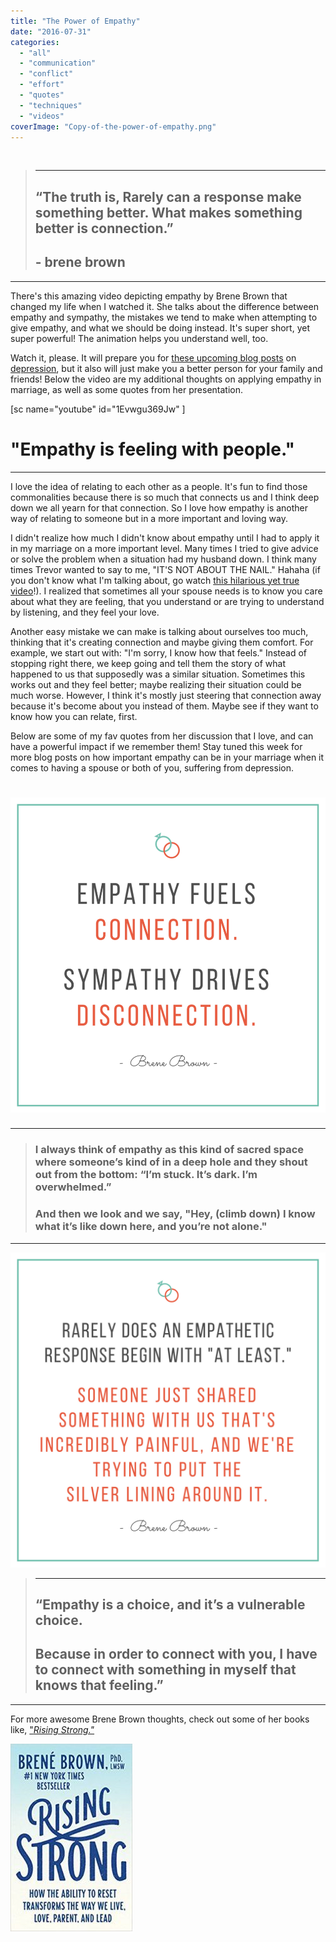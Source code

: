 ```yaml
---
title: "The Power of Empathy"
date: "2016-07-31"
categories: 
  - "all"
  - "communication"
  - "conflict"
  - "effort"
  - "quotes"
  - "techniques"
  - "videos"
coverImage: "Copy-of-the-power-of-empathy.png"
---
```


 

> * * *
> 
> ## “The truth is, Rarely can a response make something better. What makes something better is **connection**.”
> 
> ## \- brene brown

* * *

There's this amazing video depicting empathy by Brene Brown that changed my life when I watched it. She talks about the difference between empathy and sympathy, the mistakes we tend to make when attempting to give empathy, and what we should be doing instead. It's super short, yet super powerful! The animation helps you understand well, too.

Watch it, please. It will prepare you for [these upcoming blog posts](https://freshlymarried.com/depression-in-your-marriage-the-dos-and-donts/) on [depression](https://freshlymarried.com/depression-in-marriage-how-your-depression-affects-your-spouse/), but it also will just make you a better person for your family and friends! Below the video are my additional thoughts on applying empathy in marriage, as well as some quotes from her presentation.

\[sc name="youtube" id="1Evwgu369Jw" \]

# "Empathy is feeling with people."

* * *

I love the idea of relating to each other as a people. It's fun to find those commonalities because there is so much that connects us and I think deep down we all yearn for that connection. So I love how empathy is another way of relating to someone but in a more important and loving way.

I didn't realize how much I didn't know about empathy until I had to apply it in my marriage on a more important level. Many times I tried to give advice or solve the problem when a situation had my husband down. I think many times Trevor wanted to say to me, "IT'S NOT ABOUT THE NAIL." Hahaha (if you don't know what I'm talking about, go watch [this hilarious yet true video](https://www.youtube.com/watch?v=-4EDhdAHrOg)!). I realized that sometimes all your spouse needs is to know you care about what they are feeling, that you understand or are trying to understand by listening, and they feel your love.

Another easy mistake we can make is talking about ourselves too much, thinking that it's creating connection and maybe giving them comfort. For example, we start out with: "I'm sorry, I know how that feels." Instead of stopping right there, we keep going and tell them the story of what happened to us that supposedly was a similar situation. Sometimes this works out and they feel better; maybe realizing their situation could be much worse. However, I think it's mostly just steering that connection away because it's become about you instead of them. Maybe see if they want to know how you can relate, first.

Below are some of my fav quotes from her discussion that I love, and can have a powerful impact if we remember them! Stay tuned this week for more blog posts on how important empathy can be in your marriage when it comes to having a spouse or both of you, suffering from depression.

# ![empathy, empathy video, brene brown, brene brown quotes, empathy and sympathy, difference between empathy and sympathy, empathy in marriage, showing empathy, marriage advice, marriage help, relationship help, relationship advice, marriage quotes](images/empathy-and-sympathy-brene-brown.png)

* * *

> ### I always think of empathy as this kind of sacred space where someone’s kind of in a deep hole and they shout out from the bottom: **“I’m stuck. It’s dark. I’m overwhelmed.”**
> 
> ### And then we look and we say, "Hey, (climb down) **I know what it’s like down here, and you’re not alone."**

* * *

![empathy, empathy video, brene brown, brene brown quotes, empathy and sympathy, difference between empathy and sympathy, empathy in marriage, showing empathy, marriage advice, marriage help, relationship help, relationship advice, marriage quotes](images/silver-lining-brene-brown-quote.png)

> * * *
> 
> ## “**Empathy is a choice**, and it’s a vulnerable choice.
> 
> ## Because in order to connect with you, **I have to connect with something in myself that knows that feeling.**”

* * *

For more awesome Brene Brown thoughts, check out some of her books like, ["_Rising Strong."_](https://amzn.to/2K5xV6T)

![](images/517BgzwEnLL._SX322_BO1204203200_-195x300.jpg)
